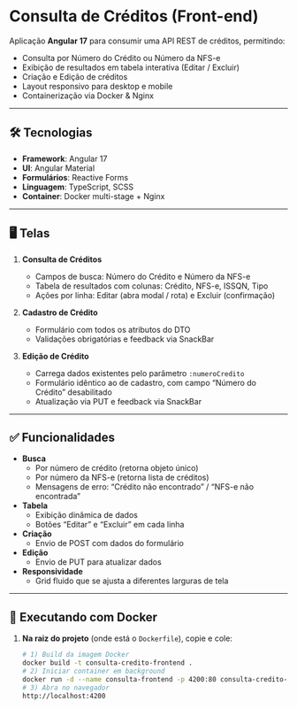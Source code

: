 # Consulta de Créditos (Front-end)

Aplicação **Angular 17** para consumir uma API REST de créditos, permitindo:

- Consulta por Número do Crédito ou Número da NFS-e
- Exibição de resultados em tabela interativa (Editar / Excluir)
- Criação e Edição de créditos
- Layout responsivo para desktop e mobile
- Containerização via Docker & Nginx

---

## 🛠 Tecnologias

- **Framework**: Angular 17
- **UI**: Angular Material
- **Formulários**: Reactive Forms
- **Linguagem**: TypeScript, SCSS
- **Container**: Docker multi-stage + Nginx

---

## 🖥 Telas

1. **Consulta de Créditos**

   - Campos de busca: Número do Crédito e Número da NFS-e
   - Tabela de resultados com colunas: Crédito, NFS-e, ISSQN, Tipo
   - Ações por linha: Editar (abra modal / rota) e Excluir (confirmação)

2. **Cadastro de Crédito**

   - Formulário com todos os atributos do DTO
   - Validações obrigatórias e feedback via SnackBar

3. **Edição de Crédito**
   - Carrega dados existentes pelo parâmetro `:numeroCredito`
   - Formulário idêntico ao de cadastro, com campo “Número do Crédito” desabilitado
   - Atualização via PUT e feedback via SnackBar

---

## ✅ Funcionalidades

- **Busca**
  - Por número de crédito (retorna objeto único)
  - Por número da NFS-e (retorna lista de créditos)
  - Mensagens de erro: “Crédito não encontrado” / “NFS-e não encontrada”
- **Tabela**
  - Exibição dinâmica de dados
  - Botões “Editar” e “Excluir” em cada linha
- **Criação**
  - Envio de POST com dados do formulário
- **Edição**
  - Envio de PUT para atualizar dados
- **Responsividade**
  - Grid fluido que se ajusta a diferentes larguras de tela

---

## 🚀 Executando com Docker

1. **Na raiz do projeto** (onde está o `Dockerfile`), copie e cole:
   ```bash
   # 1) Build da imagem Docker
   docker build -t consulta-credito-frontend .
   # 2) Iniciar container em background
   docker run -d --name consulta-frontend -p 4200:80 consulta-credito-frontend
   # 3) Abra no navegador
   http://localhost:4200
   ```
